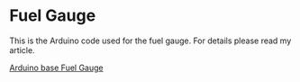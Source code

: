 # Fuel Gauge

This is the Arduino code used for the fuel gauge. For details please read my article.

[Arduino base Fuel Gauge](http://naveed.roon.io/making-fuel-gauge)
